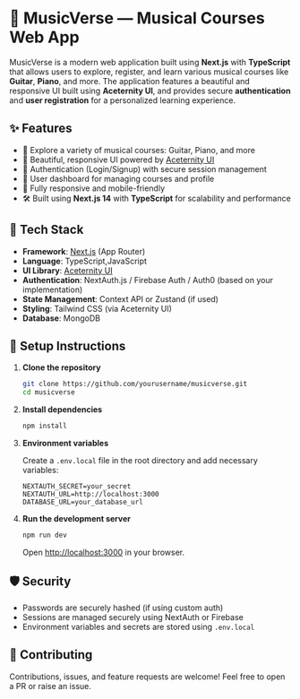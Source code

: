 

# 🎵 MusicVerse — Musical Courses Web App

MusicVerse is a modern web application built using **Next.js** with **TypeScript** that allows users to explore, register, and learn various musical courses like **Guitar**, **Piano**, and more. The application features a beautiful and responsive UI built using **Aceternity UI**, and provides secure **authentication** and **user registration** for a personalized learning experience.

## ✨ Features

- 🎸 Explore a variety of musical courses: Guitar, Piano, and more
- 🎨 Beautiful, responsive UI powered by [Aceternity UI](https://ui.aceternity.com)
- 🔐 Authentication (Login/Signup) with secure session management
- 👤 User dashboard for managing courses and profile
- 📱 Fully responsive and mobile-friendly
- 🛠 Built using **Next.js 14** with **TypeScript** for scalability and performance

## 🚀 Tech Stack

- **Framework**: [Next.js](https://nextjs.org/) (App Router)
- **Language**: TypeScript,JavaScript
- **UI Library**: [Aceternity UI](https://ui.aceternity.com)
- **Authentication**: NextAuth.js / Firebase Auth / Auth0 (based on your implementation)
- **State Management**: Context API or Zustand (if used)
- **Styling**: Tailwind CSS (via Aceternity UI)
- **Database**:  MongoDB

## 🔧 Setup Instructions

1. **Clone the repository**

   ```bash
   git clone https://github.com/yourusername/musicverse.git
   cd musicverse
   ```

2. **Install dependencies**

   ```bash
   npm install
   ```

3. **Environment variables**

   Create a `.env.local` file in the root directory and add necessary variables:

   ```env
   NEXTAUTH_SECRET=your_secret
   NEXTAUTH_URL=http://localhost:3000
   DATABASE_URL=your_database_url
   ```

4. **Run the development server**

   ```bash
   npm run dev
   ```

   Open [http://localhost:3000](http://localhost:3000) in your browser.



## 🛡️ Security

- Passwords are securely hashed (if using custom auth)
- Sessions are managed securely using NextAuth or Firebase
- Environment variables and secrets are stored using `.env.local`



## 🤝 Contributing

Contributions, issues, and feature requests are welcome! Feel free to open a PR or raise an issue.

